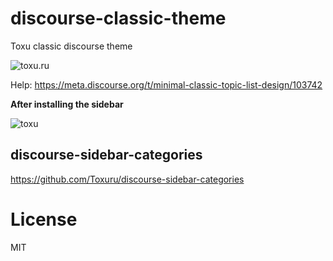 # discourse-classic-theme

Toxu classic discourse theme

<img  alt="toxu.ru" src="https://toxu.ru/uploads/default/original/2X/c/cb7169c020f7adef41bf2d7c581876f3d5402294.png">


Help: https://meta.discourse.org/t/minimal-classic-topic-list-design/103742


**After installing the sidebar**

<img alt="toxu" src="https://toxu.ru/uploads/default/original/2X/a/a289ff7ca060c1b3359f8e057373e2abc7201cd4.png">


## discourse-sidebar-categories

https://github.com/Toxuru/discourse-sidebar-categories

# License

MIT
